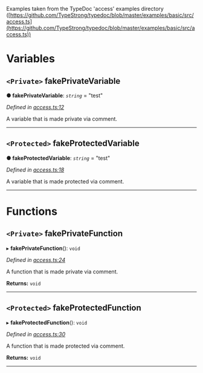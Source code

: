 

Examples taken from the TypeDoc 'access' examples directory ([https://github.com/TypeStrong/typedoc/blob/master/examples/basic/src/access.ts](https://github.com/TypeStrong/typedoc/blob/master/examples/basic/src/access.ts))

# Variables

<a id="fakeprivatevariable"></a>

## `<Private>` fakePrivateVariable

**● fakePrivateVariable**: *`string`* = "test"

*Defined in [access.ts:12](https://github.com/tgreyjs/typedoc-plugin-markdown/blob/master/test/src/access.ts#L12)*

A variable that is made private via comment.

___
<a id="fakeprotectedvariable"></a>

## `<Protected>` fakeProtectedVariable

**● fakeProtectedVariable**: *`string`* = "test"

*Defined in [access.ts:18](https://github.com/tgreyjs/typedoc-plugin-markdown/blob/master/test/src/access.ts#L18)*

A variable that is made protected via comment.

___

# Functions

<a id="fakeprivatefunction"></a>

## `<Private>` fakePrivateFunction

▸ **fakePrivateFunction**(): `void`

*Defined in [access.ts:24](https://github.com/tgreyjs/typedoc-plugin-markdown/blob/master/test/src/access.ts#L24)*

A function that is made private via comment.

**Returns:** `void`

___
<a id="fakeprotectedfunction"></a>

## `<Protected>` fakeProtectedFunction

▸ **fakeProtectedFunction**(): `void`

*Defined in [access.ts:30](https://github.com/tgreyjs/typedoc-plugin-markdown/blob/master/test/src/access.ts#L30)*

A function that is made protected via comment.

**Returns:** `void`

___

